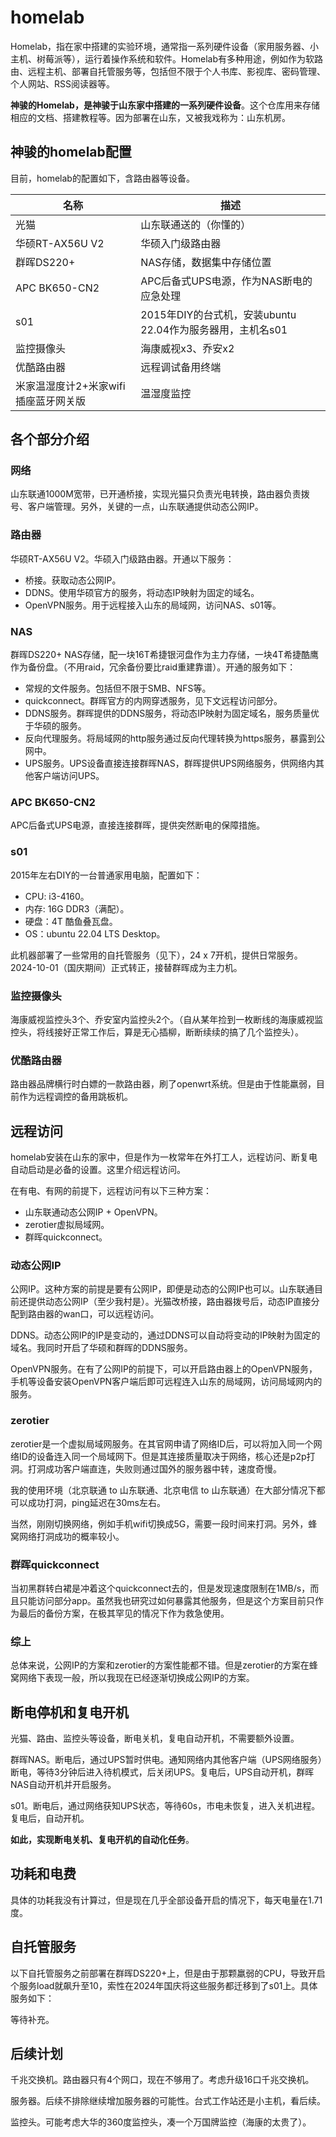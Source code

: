 # homelab

Homelab，指在家中搭建的实验环境，通常指一系列硬件设备（家用服务器、小主机、树莓派等），运行着操作系统和软件。Homelab有多种用途，例如作为软路由、远程主机、部署自托管服务等，包括但不限于个人书库、影视库、密码管理、个人网站、RSS阅读器等。

**神骏的Homelab，是神骏于山东家中搭建的一系列硬件设备**。这个仓库用来存储相应的文档、搭建教程等。因为部署在山东，又被我戏称为：山东机房。

## 神骏的homelab配置

目前，homelab的配置如下，含路由器等设备。

名称|描述
---|---
光猫|山东联通送的（你懂的）
华硕RT-AX56U V2|华硕入门级路由器
群晖DS220+|NAS存储，数据集中存储位置
APC BK650-CN2|APC后备式UPS电源，作为NAS断电的应急处理
s01|2015年DIY的台式机，安装ubuntu 22.04作为服务器用，主机名s01
监控摄像头|海康威视x3、乔安x2
优酷路由器|远程调试备用终端
米家温湿度计2+米家wifi插座蓝牙网关版|温湿度监控

## 各个部分介绍

### 网络

山东联通1000M宽带，已开通桥接，实现光猫只负责光电转换，路由器负责拨号、客户端管理。另外，关键的一点，山东联通提供动态公网IP。

### 路由器

华硕RT-AX56U V2。华硕入门级路由器。开通以下服务：
- 桥接。获取动态公网IP。
- DDNS。使用华硕官方的服务，将动态IP映射为固定的域名。
- OpenVPN服务。用于远程接入山东的局域网，访问NAS、s01等。

### NAS

群晖DS220+ NAS存储，配一块16T希捷银河盘作为主力存储，一块4T希捷酷鹰作为备份盘。（不用raid，冗余备份要比raid重建靠谱）。开通的服务如下：
- 常规的文件服务。包括但不限于SMB、NFS等。
- quickconnect。群晖官方的内网穿透服务，见下文远程访问部分。
- DDNS服务。群晖提供的DDNS服务，将动态IP映射为固定域名，服务质量优于华硕的服务。
- 反向代理服务。将局域网的http服务通过反向代理转换为https服务，暴露到公网中。
- UPS服务。UPS设备直接连接群晖NAS，群晖提供UPS网络服务，供网络内其他客户端访问UPS。

### APC BK650-CN2

APC后备式UPS电源，直接连接群晖，提供突然断电的保障措施。

### s01

2015年左右DIY的一台普通家用电脑，配置如下：
- CPU: i3-4160。
- 内存: 16G DDR3（满配）。
- 硬盘：4T 酷鱼叠瓦盘。
- OS：ubuntu 22.04 LTS Desktop。

此机器部署了一些常用的自托管服务（见下），24 x 7开机，提供日常服务。2024-10-01（国庆期间）正式转正，接替群晖成为主力机。

### 监控摄像头

海康威视监控头3个、乔安室内监控头2个。（自从某年捡到一枚断线的海康威视监控头，将线接好正常工作后，算是无心插柳，断断续续的搞了几个监控头）。

### 优酷路由器

路由器品牌横行时白嫖的一款路由器，刷了openwrt系统。但是由于性能羸弱，目前作为远程调控的备用跳板机。

## 远程访问

homelab安装在山东的家中，但是作为一枚常年在外打工人，远程访问、断复电自动启动是必备的设置。这里介绍远程访问。

在有电、有网的前提下，远程访问有以下三种方案：
- 山东联通动态公网IP + OpenVPN。
- zerotier虚拟局域网。
- 群晖quickconnect。

### 动态公网IP

公网IP。这种方案的前提是要有公网IP，即便是动态的公网IP也可以。山东联通目前还提供动态公网IP（至少我村是）。光猫改桥接，路由器拨号后，动态IP直接分配到路由器的wan口，可以远程访问。

DDNS。动态公网IP的IP是变动的，通过DDNS可以自动将变动的IP映射为固定的域名。我同时开启了华硕和群晖的DDNS服务。

OpenVPN服务。在有了公网IP的前提下，可以开启路由器上的OpenVPN服务，手机等设备安装OpenVPN客户端后即可远程连入山东的局域网，访问局域网内的服务。

### zerotier

zerotier是一个虚拟局域网服务。在其官网申请了网络ID后，可以将加入同一个网络ID的设备连入同一个局域网下。但是其连接质量取决于网络，核心还是p2p打洞。打洞成功客户端直连，失败则通过国外的服务器中转，速度奇慢。

我的使用环境（北京联通 to 山东联通、北京电信 to 山东联通）在大部分情况下都可以成功打洞，ping延迟在30ms左右。

当然，刚刚切换网络，例如手机wifi切换成5G，需要一段时间来打洞。另外，蜂窝网络打洞成功的概率较小。

### 群晖quickconnect

当初黑群转白裙是冲着这个quickconnect去的，但是发现速度限制在1MB/s，而且只能访问部分app。虽然我也研究过如何暴露其他服务，但是这个方案目前只作为最后的备份方案，在极其罕见的情况下作为救急使用。

### 综上

总体来说，公网IP的方案和zerotier的方案性能都不错。但是zerotier的方案在蜂窝网络下表现一般，所以我现在已经逐渐切换成公网IP的方案。

## 断电停机和复电开机

光猫、路由、监控头等设备，断电关机，复电自动开机，不需要额外设置。

群晖NAS。断电后，通过UPS暂时供电。通知网络内其他客户端（UPS网络服务）断电，等待3分钟后进入待机模式，后关闭UPS。复电后，UPS自动开机，群晖NAS自动开机并开启服务。

s01。断电后，通过网络获知UPS状态，等待60s，市电未恢复，进入关机进程。复电后，自动开机。

**如此，实现断电关机、复电开机的自动化任务**。

## 功耗和电费

具体的功耗我没有计算过，但是现在几乎全部设备开启的情况下，每天电量在1.71度。

## 自托管服务

以下自托管服务之前部署在群晖DS220+上，但是由于那颗羸弱的CPU，导致开启个服务load就飙升至10，索性在2024年国庆将这些服务都迁移到了s01上。具体服务如下：

等待补充。

## 后续计划

千兆交换机。路由器只有4个网口，现在不够用了。考虑升级16口千兆交换机。

服务器。后续不排除继续增加服务器的可能性。台式工作站还是小主机，看后续。

监控头。可能考虑大华的360度监控头，凑一个万国牌监控（海康的太贵了）。

